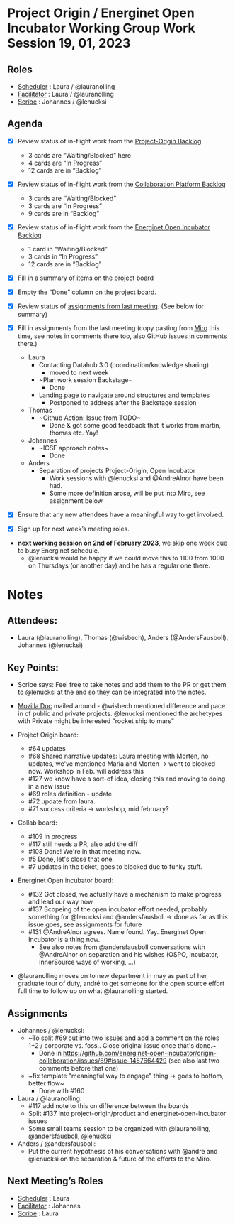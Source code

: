 # Project Origin / Energinet Open Incubator Working Group Work Session 19, 01, 2023

## Roles
- [Scheduler] : Laura / @lauranolling
- [Facilitator] : Laura / @lauranolling
- [Scribe] : Johannes / @lenucksi

## Agenda

- [x] Review status of in-flight work from the [Project-Origin Backlog]
  - 3 cards are “Waiting/Blocked” here 
  - 4 cards are “In Progress” 
  - 12 cards are in “Backlog” 
- [x] Review status of in-flight work from the [Collaboration Platform Backlog]
  - 3 cards are “Waiting/Blocked”
  - 3 cards are “In Progress”
  - 9 cards are in “Backlog” 
- [x] Review status of in-flight work from the [Energinet Open Incubator Backlog]
  - 1 card in “Waiting/Blocked”
  - 3 cards in “In Progress” 
  - 12 cards are in “Backlog”
- [x] Fill in a summary of items on the project board
- [x] Empty the “Done” column on the project board.
- [x] Review status of [assignments from last meeting](https://miro.com/app/board/uXjVP3As-l8=/?moveToWidget=3458764542722156846&cot=14). (See below for summary)
- [x] Fill in assignments from the last meeting (copy pasting from [Miro](https://miro.com/app/board/uXjVP3As-l8=/?moveToWidget=3458764542722156846&cot=14) this time, see notes in comments there too, also GitHub issues in comments there.)
  - Laura
    - Contacting Datahub 3.0  (coordination/knowledge sharing)
      - moved to next week
    - ~Plan work session Backstage~
      - Done
    - Landing page to navigate around structures and templates
      - Postponed to address after the Backstage session
  - Thomas
    - ~Github Action: Issue from TODO~
      - Done & got some good feedback that it works from martin, thomas etc. Yay!
  - Johannes 
    - ~ICSF approach notes~
      - Done
  - Anders
    - Separation of projects Project-Origin, Open Incubator
      - Work sessions with @lenucksi and @AndreAlnor have been had.
      - Some more definition arose, will be put into Miro, see assignment below 

- [x] Ensure that any new attendees have a meaningful way to get involved.
- [x] Sign up for next week’s meeting roles.

- **next working session on 2nd of February 2023**, we skip one week due to busy Energinet schedule.
  - @lenucksi would be happy if we could move this to 1100 from 1000 on Thursdays (or another day) and he has a regular one there.

# Notes

## Attendees:
- Laura (@lauranolling), Thomas (@wisbech), Anders (@AndersFausboll), Johannes (@lenucksi)

## Key Points:
- Scribe says: Feel free to take notes and add them to the PR or get them to @lenucksi at the end so they can be integrated into the notes.
- [Mozilla Doc](https://opentechstrategies.com/archetypes-files/open-source-archetypes-v2-quick-ref.pdf) mailed around - @wisbech mentioned difference and pace in of public and private projects. @lenucksi mentioned the archetypes with Private might be interested "rocket ship to mars" 

- Project Origin board:
  - #64 updates
  - #68 Shared narrative updates: Laura meeting with Morten, no updates, we've mentioned Maria and Morten -> went to blocked now. Workshop in Feb. will address this
  - #127 we know have a sort-of idea, closing this and moving to doing in a new issue
  - #69 roles definition - update
  - #72 update from laura.
  - #71 success criteria -> workshop, mid february?
 
- Collab board:
  - #109 in progress
  - #117 still needs a PR, also add the diff
  - #108 Done! We're in that meeting now.
  - #5 Done, let's close that one.
  - #7 updates in the ticket, goes to blocked due to funky stuff. 
 
- Energinet Open incubator board:
  - #132 Got closed, we actually have a mechanism to make progress and lead our way now
  - #137 Scopeing of the open incubator effort needed, probably something for @lenucksi and @andersfausboll -> done as far as this issue goes, see assignments for future
  - #131 @AndreAlnor agrees. Name found. Yay. Energinet Open Incubator is a thing now.
    - See also notes from @andersfausboll conversations with @AndreAlnor on separation and his wishes (OSPO, Incubator, InnerSource ways of working, ...)
 
 - @lauranolling moves on to new department in may as part of her graduate tour of duty, andré to get someone for the open source effort full time to follow up on what @lauranolling started. 
 
## Assignments
- Johannes / @lenucksi:
  - ~To split #69 out into two issues and add a comment on the roles 1+2 / corporate vs. foss.. Close original issue once that's done.~
    - Done in https://github.com/energinet-open-incubator/origin-collaboration/issues/69#issue-1457664429 (see also last two comments before that one)
  - ~fix template "meaningful way to engage" thing -> goes to bottom, better flow~
    - Done with #160 
- Laura / @lauranolling:
  - #117 add note to this on difference between the boards
  - Split #137 into project-origin/product and energinet-open-incubator issues
  - Some small teams session to be organized with @lauranolling, @andersfausboll, @lenucksi 
- Anders / @andersfausboll:
  - Put the current hypothesis of his conversations with @andre and @lenucksi on the separation & future of the efforts to the Miro.

## Next Meeting’s Roles

- [Scheduler] : Laura 
- [Facilitator] : Johannes 
- [Scribe] : Laura

<!-- anchorlink style use -->
[Project-Origin Backlog]: https://github.com/orgs/energinet-open-incubator/projects/6/views/2
[Collaboration Platform Backlog]: https://github.com/orgs/energinet-open-incubator/projects/2/views/1
[Energinet Open Incubator Backlog]: https://github.com/orgs/energinet-open-incubator/projects/1/views/1

[Scheduler]: https://github.com/energinet-open-incubator/origin-collaboration/blob/main/docs/guidelines/roles.md#scheduler
[Facilitator]: https://github.com/energinet-open-incubator/origin-collaboration/blob/main/docs/guidelines/roles.md#facilitator
[Scribe]: https://github.com/energinet-open-incubator/origin-collaboration/blob/main/docs/guidelines/roles.md#scribe

[Open Incubator organization]: https://github.com/energinet-open-incubator
[Assignments]: #assignments
